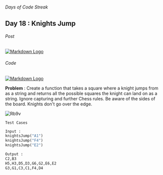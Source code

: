 ###### Days of Code Streak 
## Day 18 : Knights Jump

###### Post
[![Markdown Logo](https://img.shields.io/badge/LinkedIn-0077B5?style=for-the-badge&logo=linkedin&logoColor=white)](https://www.linkedin.com/posts/mustbemustak_daysofcode-vitbhopalgaming-20daysofcode-activity-7024312490230452224-tls1?utm_source=share&utm_medium=member_desktop)

###### Code
[![Markdown Logo](https://img.shields.io/badge/JavaScript-323330?style=for-the-badge&logo=javascript&logoColor=F7DF1E)](https://github.com/Mus1ak/20DaysofCode/blob/main/Days/Day%2018/Day18.js)

**Problem** :  Create a function that takes a square where a knight jumps from as a string and returns all the possible squares the knight can land on as a string. Ignore capturing and further Chess rules. Be aware of the sides of the board. Knights don't go over the edge.

![Rb9v](https://user-images.githubusercontent.com/109837813/214806526-79ef301c-419f-4748-ab78-7fe4d27e012f.gif)

```Test Cases```

```python
Input : 
knightsJump("A1")
knightsJump("F4")
knightsJump("E2")

Output :
C2,B3
H5,H3,D5,D3,G6,G2,E6,E2
G3,G1,C3,C1,F4,D4
``` 


